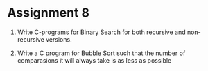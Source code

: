 # Assignment 8

1. Write C-programs for Binary Search for both recursive and non-recursive versions.

2. Write a C program for Bubble Sort such that the number of comparasions it will always take is as less as possible